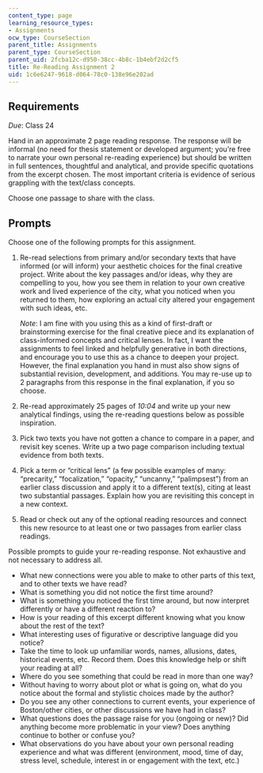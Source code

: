 ```yaml
---
content_type: page
learning_resource_types:
- Assignments
ocw_type: CourseSection
parent_title: Assignments
parent_type: CourseSection
parent_uid: 2fcba12c-d950-38cc-4b8c-1b4ebf2d2cf5
title: Re-Reading Assignment 2
uid: 1c6e6247-9618-d064-78c0-138e96e202ad
---
```


Requirements
------------

_Due_: Class 24

Hand in an approximate 2 page reading response. The response will be informal (no need for thesis statement or developed argument; you’re free to narrate your own personal re-reading experience) but should be written in full sentences, thoughtful and analytical, and provide specific quotations from the excerpt chosen. The most important criteria is evidence of serious grappling with the text/class concepts.

Choose one passage to share with the class.

Prompts
-------

Choose one of the following prompts for this assignment.

1.  Re-read selections from primary and/or secondary texts that have informed (or will inform) your aesthetic choices for the final creative project. Write about the key passages and/or ideas, why they are compelling to you, how you see them in relation to your own creative work and lived experience of the city, what you noticed when you returned to them, how exploring an actual city altered your engagement with such ideas, etc.
    
    _Note_: I am fine with you using this as a kind of first-draft or brainstorming exercise for the final creative piece and its explanation of class-informed concepts and critical lenses. In fact, I want the assignments to feel linked and helpfully generative in both directions, and encourage you to use this as a chance to deepen your project. However, the final explanation you hand in must also show signs of substantial revision, development, and additions. You may re-use up to 2 paragraphs from this response in the final explanation, if you so choose.
    
2.  Re-read approximately 25 pages of _10:04_ and write up your new analytical findings, using the re-reading questions below as possible inspiration.
3.  Pick two texts you have not gotten a chance to compare in a paper, and revisit key scenes. Write up a two page comparison including textual evidence from both texts.
4.  Pick a term or “critical lens” (a few possible examples of many: “precarity,” “focalization,” “opacity,” “uncanny,” “palimpsest”) from an earlier class discussion and apply it to a different text(s), citing at least two substantial passages. Explain how you are revisiting this concept in a new context.
5.  Read or check out any of the optional reading resources and connect this new resource to at least one or two passages from earlier class readings.

Possible prompts to guide your re-reading response. Not exhaustive and not necessary to address all.

*   What new connections were you able to make to other parts of this text, and to other texts we have read?
*   What is something you did not notice the first time around?
*   What is something you noticed the first time around, but now interpret differently or have a different reaction to?
*   How is your reading of this excerpt different knowing what you know about the rest of the text?
*   What interesting uses of figurative or descriptive language did you notice?
*   Take the time to look up unfamiliar words, names, allusions, dates, historical events, etc. Record them. Does this knowledge help or shift your reading at all?
*   Where do you see something that could be read in more than one way?
*   Without having to worry about plot or what is going on, what do you notice about the formal and stylistic choices made by the author?
*   Do you see any other connections to current events, your experience of Boston/other cities, or other discussions we have had in class?
*   What questions does the passage raise for you (ongoing or new)? Did anything become more problematic in your view? Does anything continue to bother or confuse you?
*   What observations do you have about your own personal reading experience and what was different (environment, mood, time of day, stress level, schedule, interest in or engagement with the text, etc.)
